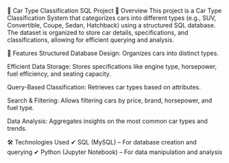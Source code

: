 🚗 Car Type Classification SQL Project
📌 Overview
This project is a Car Type Classification System that categorizes cars into different types (e.g., SUV, Convertible, Coupe, Sedan, Hatchback) using a structured SQL database. The dataset is organized to store car details, specifications, and classifications, allowing for efficient querying and analysis.

🚀 Features
Structured Database Design: Organizes cars into distinct types.

Efficient Data Storage: Stores specifications like engine type, horsepower, fuel efficiency, and seating capacity.

Query-Based Classification: Retrieves car types based on attributes.

Search & Filtering: Allows filtering cars by price, brand, horsepower, and fuel type.

Data Analysis: Aggregates insights on the most common car types and trends.

🛠️ Technologies Used
✔ SQL (MySQL) – For database creation and querying
✔ Python (Jupyter Notebook) – For data manipulation and analysis
